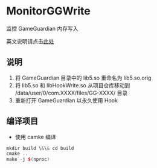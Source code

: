 # MonitorGGWrite
监控 GameGuardian 内存写入

英文说明请点击[此处](README.md)

## 说明
1. 将 GameGuardian 目录中的 lib5.so 重命名为 lib5.so.orig
2. 将 lib5.so 和 libHookWrite.so 从项目仓库移动到 /data/user/0/com.XXXX/files/GG-XXXX/ 目录
3. 重新打开 GameGuardian 以永久使用 Hook
## 编译项目
- 使用 camke 编译
```cpp
mkdir build \&\& cd build
cmake ..
make -j $(nproc)
```
